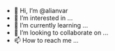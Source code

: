- 👋 Hi, I’m @alianvar
- 👀 I’m interested in ...
- 🌱 I’m currently learning ...
- 💞️ I’m looking to collaborate on ...
- 📫 How to reach me ...

<!---
alianvar/alianvar is a ✨ special ✨ repository because its `README.md` (this file) appears on your GitHub profile.
You can click the Preview link to take a look at your changes.
--->
